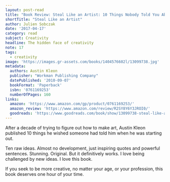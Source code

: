 ```yaml
---
layout: post-read
title: "Book Review: Steal Like an Artist: 10 Things Nobody Told You About Being Creative"
shortTitle: "Steal Like an Artist"
author: Julien Sobczak
date: '2017-04-17'
category: read
subject: Creativity
headline: The hidden face of creativity
note: 17
tags:
  - creativity
image: 'https://images.gr-assets.com/books/1404576602l/13099738.jpg'
metadata:
  authors: Austin Kleon
  publisher: "Workman Publishing Company"
  datePublished: '2010-09-07'
  bookFormat: 'Paperback'
  isbn: '0761169253'
  numberOfPages: 160
links:
  amazon: 'https://www.amazon.com/gp/product/0761169253/'
  amazon_review: 'https://www.amazon.com/review/R2SY8Y6Y3JROI0/'
  goodreads: 'https://www.goodreads.com/book/show/13099738-steal-like-an-artist'
---
```


After a decade of trying to figure out how to make art, Austin Kleon published 10 things he wished someone had told him when he was starting out.

Ten raw ideas. Almost no development, just inspiring quotes and powerful sentences. Stunning. Original. But it definitively works. I love being challenged by new ideas. I love this book.

If you seek to be more creative, no matter your age, or your profession, this book deserves one hour of your time.
